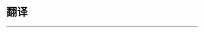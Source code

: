 
  # 翻译
  ---

  <Common-LinkList :linkList='{"name":"翻译","item":[{"link":"https://fanyi.baidu.com/","icon":"https://fanyi.baidu.com/favicon.ico","text":"百度翻译"},{"link":"https://translate.google.cn/","icon":"https://translate.google.cn/favicon.ico","text":"Google翻译"},{"link":"https://www.deepl.com/","icon":"/aLinks/logo.png","text":"DeepL翻译器"},{"link":"http://fanyi.youdao.com/","icon":"/aLinks/logo.png","text":"有道翻译"},{"link":"http://www.iciba.com/","icon":"/aLinks/logo.png","text":"金山词霸"},{"link":"https://fanyi.qq.com/","icon":"https://fanyi.qq.com/favicon.ico","text":"腾讯翻译君"},{"link":"https://cn.bing.com/translator","icon":"https://cn.bing.com/favicon.ico","text":"必应翻译"},{"link":"https://fanyi.caiyunapp.com/","icon":"/aLinks/logo.png","text":"彩云小译"},{"link":"https://dict.hjenglish.com/","icon":"https://dict.hjenglish.com/favicon.ico","text":"沪江词典"},{"link":"http://ru.yicool.cn/","icon":"http://ru.yicool.cn/favicon.ico","text":"俄语翻译-译酷"},{"link":"http://www.mydict.com/","icon":"http://www.mydict.com/favicon.ico","text":"德语翻译-迈迪"},{"link":"http://fayufaguo.com/","icon":"/aLinks/logo.png","text":"法语翻译"},{"link":"https://www.yeekit.com/","icon":"https://www.yeekit.com/favicon.ico","text":"YEEKIT"}]}'/>
  